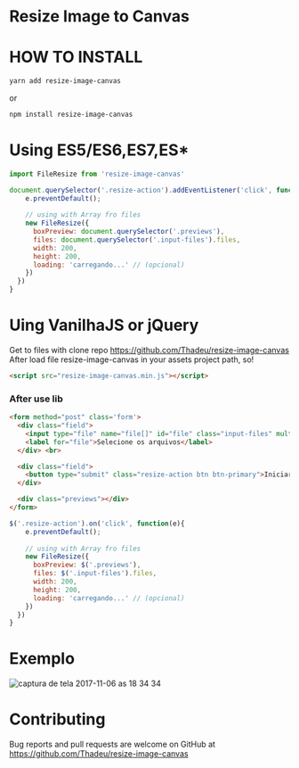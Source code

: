 # Resize Image to Canvas

# HOW TO INSTALL

```bash
yarn add resize-image-canvas
```

or 

```bash
npm install resize-image-canvas
```

# Using ES5/ES6,ES7,ES*

```javascript
import FileResize from 'resize-image-canvas'

document.querySelector('.resize-action').addEventListener('click', function(e){
    e.preventDefault();
    
    // using with Array fro files
    new FileResize({
      boxPreview: document.querySelector('.previews'), 
      files: document.querySelector('.input-files').files, 
      width: 200, 
      height: 200,
      loading: 'carregando...' // (opcional)
    })
  })
}
```

# Uing VanilhaJS or jQuery

Get to files with clone repo https://github.com/Thadeu/resize-image-canvas
After load file resize-image-canvas in your assets project path, so!

```html
<script src="resize-image-canvas.min.js"></script> 
```

### After use lib

```html
<form method="post" class='form'>
  <div class="field">
    <input type="file" name="file[]" id="file" class="input-files" multiple> 
    <label for="file">Selecione os arquivos</label>
  </div> <br>

  <div class="field">
    <button type="submit" class="resize-action btn btn-primary">Iniciar</button>
  </div>

  <div class="previews"></div>
</form>
```

```javascript
$('.resize-action').on('click', function(e){
    e.preventDefault();
    
    // using with Array fro files
    new FileResize({
      boxPreview: $('.previews'), 
      files: $('.input-files').files, 
      width: 200, 
      height: 200,
      loading: 'carregando...' // (opcional)
    })
  })
}
```

# Exemplo
![captura de tela 2017-11-06 as 18 34 34](https://user-images.githubusercontent.com/77889/32465128-2be43768-c321-11e7-9cd0-5ec4abedc8a2.png)

# Contributing

Bug reports and pull requests are welcome on GitHub at https://github.com/Thadeu/resize-image-canvas
